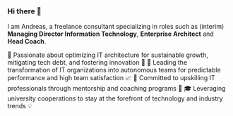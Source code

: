 ### Hi there 👋

I am Andreas, a freelance consultant specializing in roles such as (interim) **Managing Director Information Technology**, **Enterprise Architect** and **Head Coach**. 

💼 Passionate about optimizing IT architecture for sustainable growth, mitigating tech debt, and fostering innovation 🌱
🚀 Leading the transformation of IT organizations into autonomous teams for predictable performance and high team satisfaction 📈
🌟 Committed to upskilling IT professionals through mentorship and coaching programs 👥
🎓 Leveraging university cooperations to stay at the forefront of technology and industry trends 💡

<!--
**web-devil/web-devil** is a ✨ _special_ ✨ repository because its `README.md` (this file) appears on your GitHub profile.

Here are some ideas to get you started:

- 🔭 I’m currently working on ...
- 🌱 I’m currently learning ...
- 👯 I’m looking to collaborate on ...
- 🤔 I’m looking for help with ...
- 💬 Ask me about ...
- 📫 How to reach me: ...
- 😄 Pronouns: ...
- ⚡ Fun fact: ...
-->
